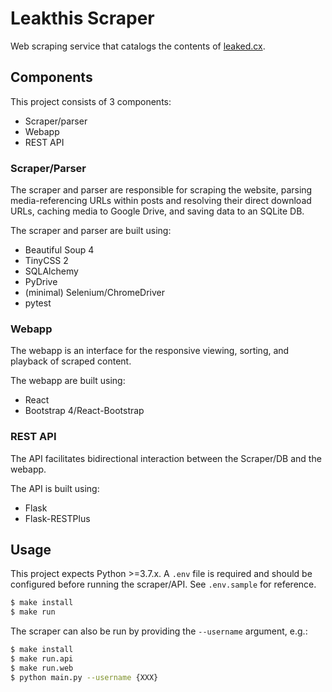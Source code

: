 # Leakthis Scraper
Web scraping service that catalogs the contents of [leaked.cx](leaked.cx).

## Components
This project consists of 3 components:
- Scraper/parser
- Webapp
- REST API

### Scraper/Parser
The scraper and parser are responsible for scraping the website, parsing media-referencing URLs within posts and resolving their direct download URLs, caching media to Google Drive, and saving data to an SQLite DB.

The scraper and parser are built using:
- Beautiful Soup 4
- TinyCSS 2
- SQLAlchemy
- PyDrive
- (minimal) Selenium/ChromeDriver
- pytest

### Webapp
The webapp is an interface for the responsive viewing, sorting, and playback of scraped content.

The webapp are built using:
- React
- Bootstrap 4/React-Bootstrap

### REST API
The API facilitates bidirectional interaction between the Scraper/DB and the webapp.

The API is built using:
- Flask
- Flask-RESTPlus

## Usage
This project expects Python >=3.7.x.
A `.env` file is required and should be configured before running the scraper/API. See `.env.sample` for reference.

```bash
$ make install
$ make run
```
The scraper can also be run by providing the `--username` argument, e.g.:
```bash
$ make install
$ make run.api
$ make run.web
$ python main.py --username {XXX}
```